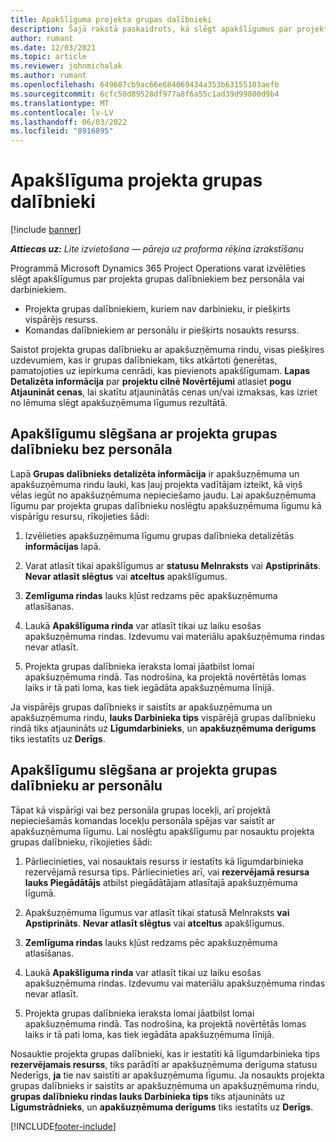 ```yaml
---
title: Apakšlīguma projekta grupas dalībnieki
description: Šajā rakstā paskaidrots, kā slēgt apakšlīgumus par projekta grupas dalībniekiem programmā Microsoft Dynamics 365 Project Operations.
author: rumant
ms.date: 12/03/2021
ms.topic: article
ms.reviewer: johnmichalak
ms.author: rumant
ms.openlocfilehash: 649687cb9ac66e684069434a353b63155103aefb
ms.sourcegitcommit: 6cfc50d89528df977a8f6a55c1ad39d99800d9b4
ms.translationtype: MT
ms.contentlocale: lv-LV
ms.lasthandoff: 06/03/2022
ms.locfileid: "8916895"
---
```

# <a name="subcontracting-project-team-members"></a>Apakšlīguma projekta grupas dalībnieki

[!include [banner](../../includes/dataverse-preview.md)]

_**Attiecas uz:** Lite izvietošana — pāreja uz proforma rēķina izrakstīšanu_

Programmā Microsoft Dynamics 365 Project Operations varat izvēlēties slēgt apakšlīgumus par projekta grupas dalībniekiem bez personāla vai darbiniekiem.

- Projekta grupas dalībniekiem, kuriem nav darbinieku, ir piešķirts vispārējs resurss.
- Komandas dalībniekiem ar personālu ir piešķirts nosaukts resurss.

Saistot projekta grupas dalībnieku ar apakšuzņēmuma rindu, visas piešķires uzdevumiem, kas ir grupas dalībniekam, tiks atkārtoti ģenerētas, pamatojoties uz iepirkuma cenrādi, kas pievienots apakšlīgumam.  **Lapas Detalizēta informācija** par **projektu cilnē Novērtējumi** atlasiet **pogu Atjaunināt cenas**, lai skatītu atjauninātās cenas un/vai izmaksas, kas izriet no lēmuma slēgt apakšuzņēmuma līgumus rezultātā. 

## <a name="subcontracting-an-unstaffed-project-team-member"></a>Apakšlīgumu slēgšana ar projekta grupas dalībnieku bez personāla
Lapā **Grupas dalībnieks detalizēta informācija** ir apakšuzņēmuma un apakšuzņēmuma rindu lauki, kas ļauj projekta vadītājam izteikt, kā viņš vēlas iegūt no apakšuzņēmuma nepieciešamo jaudu. Lai apakšuzņēmuma līgumu par projekta grupas dalībnieku noslēgtu apakšuzņēmuma līgumu kā vispārīgu resursu, rīkojieties šādi:

1.  Izvēlieties apakšuzņēmuma līgumu grupas dalībnieka detalizētās **informācijas** lapā.

2.  Varat atlasīt tikai apakšlīgumus ar **statusu Melnraksts** vai **Apstiprināts**. **Nevar atlasīt slēgtus** vai **atceltus** apakšlīgumus. 

3.  **Zemlīguma rindas** lauks kļūst redzams pēc apakšuzņēmuma atlasīšanas.

4.  Laukā **Apakšlīguma rinda** var atlasīt tikai uz laiku esošas apakšuzņēmuma rindas. Izdevumu vai materiālu apakšuzņēmuma rindas nevar atlasīt.

5.  Projekta grupas dalībnieka ieraksta lomai jāatbilst lomai apakšuzņēmuma rindā. Tas nodrošina, ka projektā novērtētās lomas laiks ir tā pati loma, kas tiek iegādāta apakšuzņēmuma līnijā. 

Ja vispārējs grupas dalībnieks ir saistīts ar apakšuzņēmuma un apakšuzņēmuma rindu, **lauks Darbinieka tips** vispārējā grupas dalībnieku rindā tiks atjaunināts uz **Līgumdarbinieks**, un **apakšuzņēmuma derīgums** tiks iestatīts uz **Derīgs**.

## <a name="subcontracting-a-staffed-project-team-member"></a>Apakšlīgumu slēgšana ar projekta grupas dalībnieku ar personālu
Tāpat kā vispārīgi vai bez personāla grupas locekļi, arī projektā nepieciešamās komandas locekļu personāla spējas var saistīt ar apakšuzņēmuma līgumu. Lai noslēgtu apakšlīgumu par nosauktu projekta grupas dalībnieku, rīkojieties šādi:

1.  Pārliecinieties, vai nosauktais resurss ir iestatīts kā līgumdarbinieka rezervējamā resursa tips. Pārliecinieties arī, vai **rezervējamā resursa lauks Piegādātājs** atbilst piegādātājam atlasītajā apakšuzņēmuma līgumā. 

2.  Apakšuzņēmuma līgumus var atlasīt tikai statusā Melnraksts **vai** **Apstiprināts**. **Nevar atlasīt slēgtus** vai **atceltus** apakšlīgumus. 

3.  **Zemlīguma rindas** lauks kļūst redzams pēc apakšuzņēmuma atlasīšanas.

4.  Laukā **Apakšlīguma rinda** var atlasīt tikai uz laiku esošas apakšuzņēmuma rindas. Izdevumu vai materiālu apakšuzņēmuma rindas nevar atlasīt.

5.  Projekta grupas dalībnieka ieraksta lomai jāatbilst lomai apakšuzņēmuma rindā. Tas nodrošina, ka projektā novērtētās lomas laiks ir tā pati loma, kas tiek iegādāta apakšuzņēmuma līnijā. 

Nosauktie projekta grupas dalībnieki, kas ir iestatīti kā līgumdarbinieka tips **rezervējamais resurss**, tiks parādīti ar apakšuzņēmuma derīguma statusu Nederīgs, **ja** tie nav saistīti ar apakšuzņēmuma līgumu. Ja nosaukts projekta grupas dalībnieks ir saistīts ar apakšuzņēmuma un apakšuzņēmuma rindu, **grupas dalībnieku rindas lauks Darbinieka tips** tiks atjaunināts uz **Līgumstrādnieks**, un **apakšuzņēmuma derīgums** tiks iestatīts uz **Derīgs**.

[!INCLUDE[footer-include](../../includes/footer-banner.md)]
